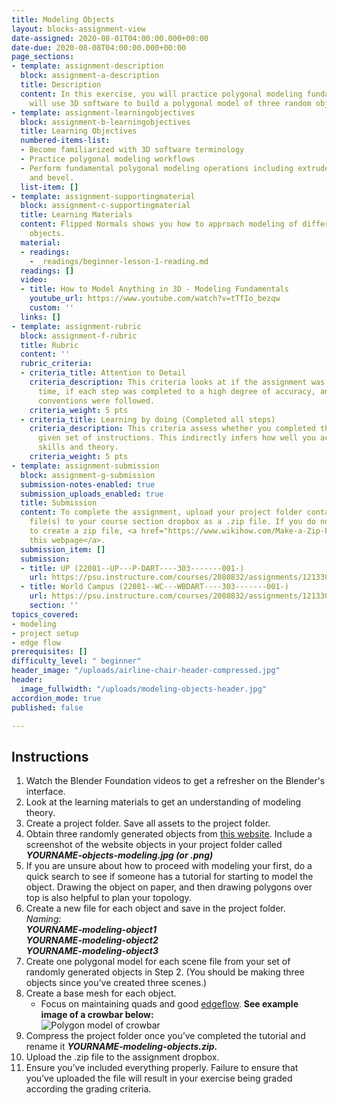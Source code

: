 ```yaml
---
title: Modeling Objects
layout: blocks-assignment-view
date-assigned: 2020-08-01T04:00:00.000+00:00
date-due: 2020-08-08T04:00:00.000+00:00
page_sections:
- template: assignment-description
  block: assignment-a-description
  title: Description
  content: In this exercise, you will practice polygonal modeling fundamentals and
    will use 3D software to build a polygonal model of three random objects.
- template: assignment-learningobjectives
  block: assignment-b-learningobjectives
  title: Learning Objectives
  numbered-items-list:
  - Become familiarized with 3D software terminology
  - Practice polygonal modeling workflows
  - Perform fundamental polygonal modeling operations including extrude, merge, bridge,
    and bevel.
  list-item: []
- template: assignment-supportingmaterial
  block: assignment-c-supportingmaterial
  title: Learning Materials
  content: Flipped Normals shows you how to approach modeling of different types of
    objects.
  material:
  - readings:
    - _readings/beginner-lesson-1-reading.md
  readings: []
  video:
  - title: How to Model Anything in 3D - Modeling Fundamentals
    youtube_url: https://www.youtube.com/watch?v=tTfIo_bezqw
    custom: ''
  links: []
- template: assignment-rubric
  block: assignment-f-rubric
  title: Rubric
  content: ''
  rubric_criteria:
  - criteria_title: Attention to Detail
    criteria_description: This criteria looks at if the assignment was submitted on
      time, if each step was completed to a high degree of accuracy, and if file naming
      conventions were followed.
    criteria_weight: 5 pts
  - criteria_title: Learning by doing (Completed all steps)
    criteria_description: This criteria assess whether you completed the assignment's
      given set of instructions. This indirectly infers how well you acquired foundational
      skills and theory.
    criteria_weight: 5 pts
- template: assignment-submission
  block: assignment-g-submission
  submission-notes-enabled: true
  submission_uploads_enabled: true
  title: Submission
  content: To complete the assignment, upload your project folder containing your
    file(s) to your course section dropbox as a .zip file. If you do not know how
    to create a zip file, <a href="https://www.wikihow.com/Make-a-Zip-File" title="">see
    this webpage</a>.
  submission_item: []
  submission:
  - title: UP (22081--UP---P-DART----303-------001-)
    url: https://psu.instructure.com/courses/2080832/assignments/12133049
  - title: World Campus (22081--WC---WBDART----303-------001-)
    url: https://psu.instructure.com/courses/2080832/assignments/12133049
    section: ''
topics_covered:
- modeling
- project setup
- edge flow
prerequisites: []
difficulty_level: " beginner"
header_image: "/uploads/airline-chair-header-compressed.jpg"
header:
  image_fullwidth: "/uploads/modeling-objects-header.jpg"
accordion_mode: true
published: false

---
```

## Instructions

 1. Watch the Blender Foundation videos to get a refresher on the Blender's interface.
 2. Look at the learning materials to get an understanding of modeling theory.
 3. Create a project folder. Save all assets to the project folder.
 4. Obtain three randomly generated objects from [this website](http://www.randomlists.com/things). Include a screenshot of the website objects in your project folder called **_YOURNAME-objects-modeling.jpg (or .png)_**
 5. If you are unsure about how to proceed with modeling your first, do a quick search to see if someone has a tutorial for starting to model the object. Drawing the object on paper, and then drawing polygons over top is also helpful to plan your topology.
 6. Create a new file for each object and save in the project folder.  
    _Naming:_  
    **_YOURNAME-modeling-object1_**  
    **_YOURNAME-modeling-object2_**  
    **_YOURNAME-modeling-object3_**
 7. Create one polygonal model for each scene file from your set of randomly generated objects in Step 2. (You should be making three objects since you’ve created three scenes.)
 8. Create a base mesh for each object.
    * Focus on maintaining quads and good [edgeflow](https://www.youtube.com/watch?v=Lip59doQQRk). **See example image of a crowbar below:**  
      ![Polygon model of crowbar](https://michaelcollins.xyz/3d-modeling-rendering-animation-sp20--oer/assets/exercise-images/maya-modeling-1.jpg)
 9. Compress the project folder once you’ve completed the tutorial and rename it **_YOURNAME-modeling-objects.zip._**
10. Upload the .zip file to the assignment dropbox.
11. Ensure you’ve included everything properly. Failure to ensure that you’ve uploaded the file will result in your exercise being graded according the grading criteria.